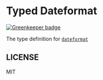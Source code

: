 # Typed Dateformat

[![Greenkeeper badge](https://badges.greenkeeper.io/types/npm-dateformat.svg)](https://greenkeeper.io/)

The type definition for [`dateformat`](https://github.com/felixge/node-dateformat)

## LICENSE

MIT
